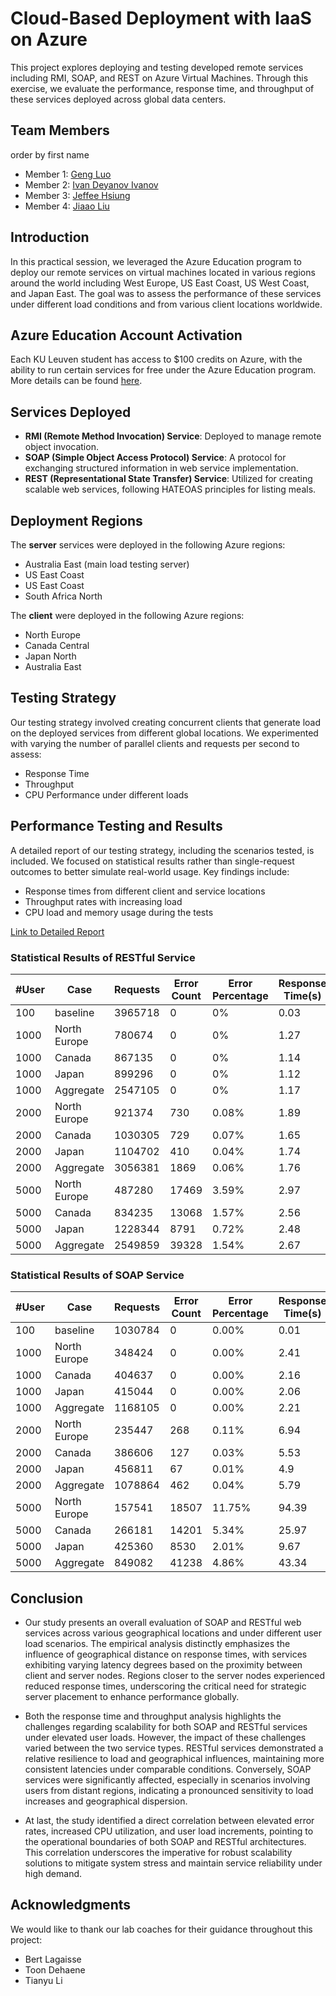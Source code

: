 # Cloud-Based Deployment with IaaS on Azure

This project explores deploying and testing developed remote services including RMI, SOAP, and REST on Azure Virtual Machines. Through this exercise, we evaluate the performance, response time, and throughput of these services deployed across global data centers.

## Team Members
order by first name

- Member 1: [Geng Luo](#)
- Member 2: [Ivan Deyanov Ivanov](#)
- Member 3: [Jeffee Hsiung](https://github.com/jeffeehsiung)
- Member 4: [Jiaao Liu](https://github.com/Benliu2477)

## Introduction

In this practical session, we leveraged the Azure Education program to deploy our remote services on virtual machines located in various regions around the world including West Europe, US East Coast, US West Coast, and Japan East. The goal was to assess the performance of these services under different load conditions and from various client locations worldwide.

## Azure Education Account Activation

Each KU Leuven student has access to $100 credits on Azure, with the ability to run certain services for free under the Azure Education program. More details can be found [here](https://icts.kuleuven.be/sc/english/software/microsoft-adtt).

## Services Deployed

- **RMI (Remote Method Invocation) Service**: Deployed to manage remote object invocation.
- **SOAP (Simple Object Access Protocol) Service**: A protocol for exchanging structured information in web service implementation.
- **REST (Representational State Transfer) Service**: Utilized for creating scalable web services, following HATEOAS principles for listing meals.

## Deployment Regions

The **server** services were deployed in the following Azure regions:

- Australia East (main load testing server)
- US East Coast
- US East Coast
- South Africa North

The **client** were deployed in the following Azure regions:
- North Europe
- Canada Central
- Japan North
- Australia East

## Testing Strategy

Our testing strategy involved creating concurrent clients that generate load on the deployed services from different global locations. We experimented with varying the number of parallel clients and requests per second to assess:

- Response Time
- Throughput
- CPU Performance under different loads

## Performance Testing and Results

A detailed report of our testing strategy, including the scenarios tested, is included. We focused on statistical results rather than single-request outcomes to better simulate real-world usage. Key findings include:

- Response times from different client and service locations
- Throughput rates with increasing load
- CPU load and memory usage during the tests

[Link to Detailed Report](Team6_DistributedSystem_Azure_SOAP_REST_Test.pdf)

### Statistical Results of RESTful Service

| **#User** | **Case**         | **Requests** | **Error Count** | **Error Percentage** | **Response Time(s)** | **Throughput** |
|-----------|------------------|--------------|-----------------|----------------------|----------------------|----------------|
| 100       | baseline         | 3965718      | 0               | 0%                   | 0.03                 | 4131           |
| 1000      | North Europe     | 780674       | 0               | 0%                   | 1.27                 | 813            |
| 1000      | Canada           | 867135       | 0               | 0%                   | 1.14                 | 903            |
| 1000      | Japan            | 899296       | 0               | 0%                   | 1.12                 | 937            |
| 1000      | Aggregate        | 2547105      | 0               | 0%                   | 1.17                 | 2653           |
| 2000      | North Europe     | 921374       | 730             | 0.08%                | 1.89                 | 960            |
| 2000      | Canada           | 1030305      | 729             | 0.07%                | 1.65                 | 1073           |
| 2000      | Japan            | 1104702      | 410             | 0.04%                | 1.74                 | 1151           |
| 2000      | Aggregate        | 3056381      | 1869            | 0.06%                | 1.76                 | 1061           |
| 5000      | North Europe     | 487280       | 17469           | 3.59%                | 2.97                 | 508            |
| 5000      | Canada           | 834235       | 13068           | 1.57%                | 2.56                 | 869            |
| 5000      | Japan            | 1228344      | 8791            | 0.72%                | 2.48                 | 1280           |
| 5000      | Aggregate        | 2549859      | 39328           | 1.54%                | 2.67                 | 885            |

### Statistical Results of SOAP Service

| **#User** | **Case**         | **Requests** | **Error Count** | **Error Percentage** | **Response Time(s)** | **Throughput** |
|-----------|------------------|--------------|-----------------|----------------------|----------------------|----------------|
| 100       | baseline         | 1030784      | 0               | 0.00%                | 0.01                 | 1073.73        |
| 1000      | North Europe     | 348424       | 0               | 0.00%                | 2.41                 | 362.94         |
| 1000      | Canada           | 404637       | 0               | 0.00%                | 2.16                 | 421.5          |
| 1000      | Japan            | 415044       | 0               | 0.00%                | 2.06                 | 432.34         |
| 1000      | Aggregate        | 1168105      | 0               | 0.00%                | 2.21                 | 405.59         |
| 2000      | North Europe     | 235447       | 268             | 0.11%                | 6.94                 | 245.26         |
| 2000      | Canada           | 386606       | 127             | 0.03%                | 5.53                 | 402.72         |
| 2000      | Japan            | 456811       | 67              | 0.01%                | 4.9                  | 475.85         |
| 2000      | Aggregate        | 1078864      | 462             | 0.04%                | 5.79                 | 375.61         |
| 5000      | North Europe     | 157541       | 18507           | 11.75%               | 94.39                | 164.11         |
| 5000      | Canada           | 266181       | 14201           | 5.34%                | 25.97                | 277.27         |
| 5000      | Japan            | 425360       | 8530            | 2.01%                | 9.67                 | 443.08         |
| 5000      | Aggregate        | 849082       | 41238           | 4.86%                | 43.34                | 294.82         |

## Conclusion

- Our study presents an overall evaluation of SOAP and RESTful web services across various geographical locations and under different user load scenarios. The empirical analysis distinctly emphasizes the influence of geographical distance on response times, with services exhibiting varying latency degrees based on the proximity between client and server nodes. Regions closer to the server nodes experienced reduced response times, underscoring the critical need for strategic server placement to enhance performance globally.

- Both the response time and throughput analysis highlights the challenges regarding scalability for both SOAP and RESTful services under elevated user loads. However, the impact of these challenges varied between the two service types. RESTful services demonstrated a relative resilience to load and geographical influences, maintaining more consistent latencies under comparable conditions. Conversely, SOAP services were significantly affected, especially in scenarios involving users from distant regions, indicating a pronounced sensitivity to load increases and geographical dispersion.

- At last, the study identified a direct correlation between elevated error rates, increased CPU utilization, and user load increments, pointing to the operational boundaries of both SOAP and RESTful architectures. This correlation underscores the imperative for robust scalability solutions to mitigate system stress and maintain service reliability under high demand.

## Acknowledgments

We would like to thank our lab coaches for their guidance throughout this project:

- Bert Lagaisse
- Toon Dehaene
- Tianyu Li